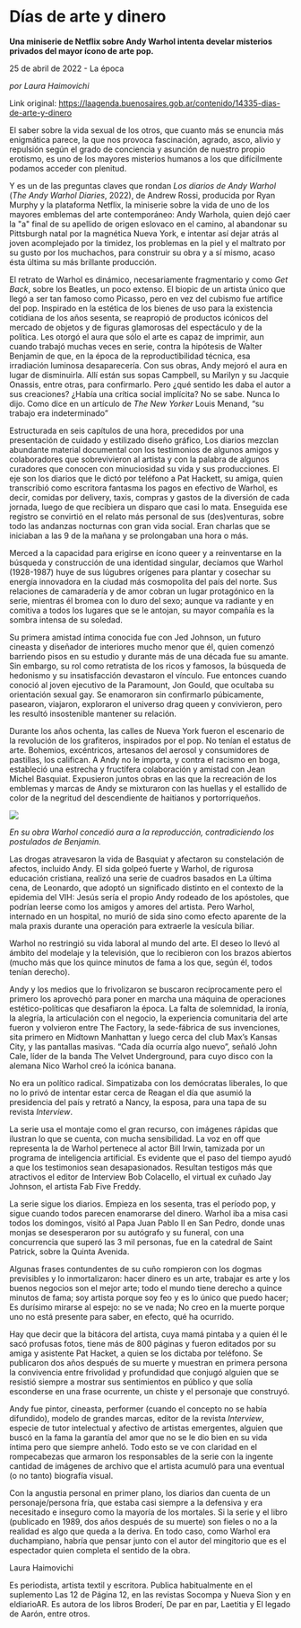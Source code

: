 # Días de arte y dinero

**Una miniserie de Netflix sobre Andy Warhol intenta develar misterios privados del mayor ícono de arte pop.**

25 de abril de 2022 - La época

_por Laura Haimovichi_

Link original: https://laagenda.buenosaires.gob.ar/contenido/14335-dias-de-arte-y-dinero



El saber sobre la vida sexual de los otros, que cuanto más se enuncia más enigmática parece, la que nos provoca fascinación, agrado, asco, alivio y repulsión según el grado de conciencia y asunción de nuestro propio erotismo, es uno de los mayores misterios humanos a los que difícilmente podamos acceder con plenitud.




Y es un de las preguntas claves que rondan *Los diarios de Andy Warhol* (*The Andy Warhol Diaries*, 2022), de Andrew Rossi, producida por Ryan Murphy y la plataforma Netflix, la miniserie sobre la vida de uno de los mayores emblemas del arte contemporáneo: Andy Warhola, quien dejó caer la "a" final de su apellido de origen eslovaco en el camino, al abandonar su Pittsburgh natal por la magnética Nueva York, e intentar así dejar atrás al joven acomplejado por la timidez, los problemas en la piel y el maltrato por su gusto por los muchachos, para construir su obra y a sí mismo, acaso ésta última su más brillante producción.




El retrato de Warhol es dinámico, necesariamente fragmentario y como *Get Back*, sobre los Beatles, un poco extenso. El biopic de un artista único que llegó a ser tan famoso como Picasso, pero en vez del cubismo fue artífice del pop. Inspirado en la estética de los bienes de uso para la existencia cotidiana de los años sesenta, se reapropió de productos icónicos del mercado de objetos y de figuras glamorosas del espectáculo y de la política. Les otorgó el aura que sólo el arte es capaz de imprimir, aun cuando trabajó muchas veces en serie, contra la hipótesis de Walter Benjamin de que, en la época de la reproductibilidad técnica, esa irradiación luminosa desaparecería. Con sus obras, Andy mejoró el aura en lugar de disminuirla. Allí están sus sopas Campbell, su Marilyn y su Jacquie Onassis, entre otras, para confirmarlo. Pero ¿qué sentido les daba el autor a sus creaciones? ¿Había una crítica social implícita? No se sabe. Nunca lo dijo. Como dice en un artículo de *The New Yorker* Louis Menand, “su trabajo era indeterminado”




Estructurada en seis capítulos de una hora, precedidos por una presentación de cuidado y estilizado diseño gráfico, Los diarios mezclan abundante material documental con los testimonios de algunos amigos y colaboradores que sobrevivieron al artista y con la palabra de algunos curadores que conocen con minuciosidad su vida y sus producciones. El eje son los diarios que le dictó por teléfono a Pat Hackett, su amiga, quien transcribió como escritora fantasma los pagos en efectivo de Warhol, es decir, comidas por delivery, taxis, compras y gastos de la diversión de cada jornada, luego de que recibiera un disparo que casi lo mata. Enseguida ese registro se convirtió en el relato más personal de sus (des)venturas, sobre todo las andanzas nocturnas con gran vida social. Eran charlas que se iniciaban a las 9 de la mañana y se prolongaban una hora o más.




Merced a la capacidad para erigirse en ícono queer y a reinventarse en la búsqueda y construcción de una identidad singular, decíamos que Warhol (1928-1987) huye de sus lúgubres orígenes para plantar y cosechar su energía innovadora en la ciudad más cosmopolita del país del norte. Sus relaciones de camaradería y de amor cobran un lugar protagónico en la serie, mientras él bromea con lo duro del sexo; aunque va radiante y en comitiva a todos los lugares que se le antojan, su mayor compañía es la sombra intensa de su soledad.




Su primera amistad íntima conocida fue con Jed Johnson, un futuro cineasta y diseñador de interiores mucho menor que él, quien comenzó barriendo pisos en su estudio y durante más de una década fue su amante. Sin embargo, su rol como retratista de los ricos y famosos, la búsqueda de hedonismo y su insatisfacción devastaron el vínculo. Fue entonces cuando conoció al joven ejecutivo de la Paramount, Jon Gould, que ocultaba su orientación sexual gay. Se enamoraron sin confirmarlo púbicamente, pasearon, viajaron, exploraron el universo drag queen y convivieron, pero les resultó insostenible mantener su relación.




Durante los años ochenta, las calles de Nueva York fueron el escenario de la revolución de los grafiteros, inspirados por el pop. No tenían el estatus de arte. Bohemios, excéntricos, artesanos del aerosol y consumidores de pastillas, los califican. A Andy no le importa, y contra el racismo en boga, estableció una estrecha y fructífera colaboración y amistad con Jean Michel Basquiat. Expusieron juntos obras en las que la recreación de los emblemas y marcas de Andy se mixturaron con las huellas y el estallido de color de la negritud del descendiente de haitianos y portorriqueños.




![](https://cdn.feater.me/files/images/213273/2e3c289a-9d4d-426f-8a63-6172feb7aa1f.jpg)




*En su obra Warhol concedió aura a la reproducción, contradiciendo los postulados de Benjamin.*




Las drogas atravesaron la vida de Basquiat y afectaron su constelación de afectos, incluido Andy. El sida golpeó fuerte y Warhol, de rigurosa educación cristiana, realizó una serie de cuadros basados en La última cena, de Leonardo, que adoptó un significado distinto en el contexto de la epidemia del VIH: Jesús sería el propio Andy rodeado de los apóstoles, que podrían leerse como los amigos y amores del artista. Pero Warhol, internado en un hospital, no murió de sida sino como efecto aparente de la mala praxis durante una operación para extraerle la vesícula biliar.




Warhol no restringió su vida laboral al mundo del arte. El deseo lo llevó al ámbito del modelaje y la televisión, que lo recibieron con los brazos abiertos (mucho más que los quince minutos de fama a los que, según él, todos tenían derecho).




Andy y los medios que lo frivolizaron se buscaron recíprocamente pero el primero los aprovechó para poner en marcha una máquina de operaciones estético-políticas que desafiaron la época. La falta de solemnidad, la ironía, la alegría, la articulación con el negocio, la experiencia comunitaria del arte fueron y volvieron entre The Factory, la sede-fábrica de sus invenciones, sita primero en Midtown Manhattan y luego cerca del club Max’s Kansas City, y las pantallas masivas. “Cada día ocurría algo nuevo”, señaló John Cale, líder de la banda The Velvet Underground, para cuyo disco con la alemana Nico Warhol creó la icónica banana.




No era un político radical. Simpatizaba con los demócratas liberales, lo que no lo privó de intentar estar cerca de Reagan el día que asumió la presidencia del país y retrató a Nancy, la esposa, para una tapa de su revista *Interview*.




La serie usa el montaje como el gran recurso, con imágenes rápidas que ilustran lo que se cuenta, con mucha sensibilidad. La voz en off que representa la de Warhol pertenece al actor Bill Irwin, tamizada por un programa de inteligencia artificial. Es evidente que el paso del tiempo ayudó a que los testimonios sean desapasionados. Resultan testigos más que atractivos el editor de Interview Bob Colacello, el virtual ex cuñado Jay Johnson, el artista Fab Five Freddy.




La serie sigue los diarios. Empieza en los sesenta, tras el período pop, y sigue cuando todos parecen enamorarse del dinero. Warhol iba a misa casi todos los domingos, visitó al Papa Juan Pablo II en San Pedro, donde unas monjas se desesperaron por su autógrafo y su funeral, con una concurrencia que superó las 3 mil personas, fue en la catedral de Saint Patrick, sobre la Quinta Avenida.




Algunas frases contundentes de su cuño rompieron con los dogmas previsibles y lo inmortalizaron: hacer dinero es un arte, trabajar es arte y los buenos negocios son el mejor arte; todo el mundo tiene derecho a quince minutos de fama; soy artista porque soy feo y es lo único que puedo hacer; Es durísimo mirarse al espejo: no se ve nada; No creo en la muerte porque uno no está presente para saber, en efecto, qué ha ocurrido.




Hay que decir que la bitácora del artista, cuya mamá pintaba y a quien él le sacó profusas fotos, tiene más de 800 páginas y fueron editados por su amiga y asistente Pat Hacket, a quien se los dictaba por teléfono. Se publicaron dos años después de su muerte y muestran en primera persona la convivencia entre frivolidad y profundidad que conjugó alguien que se resistió siempre a mostrar sus sentimientos en público y que solía esconderse en una frase ocurrente, un chiste y el personaje que construyó.




Andy fue pintor, cineasta, performer (cuando el concepto no se había difundido), modelo de grandes marcas, editor de la revista *Interview*, especie de tutor intelectual y afectivo de artistas emergentes, alguien que buscó en la fama la garantía del amor que no se le dio bien en su vida íntima pero que siempre anheló. Todo esto se ve con claridad en el rompecabezas que armaron los responsables de la serie con la ingente cantidad de imágenes de archivo que el artista acumuló para una eventual (o no tanto) biografía visual.




Con la angustia personal en primer plano, los diarios dan cuenta de un personaje/persona fría, que estaba casi siempre a la defensiva y era necesitado e inseguro como la mayoría de los mortales. Si la serie y el libro (publicado en 1989, dos años después de su muerte) son fieles o no a la realidad es algo que queda a la deriva. En todo caso, como Warhol era duchampiano, habría que pensar junto con el autor del mingitorio que es el espectador quien completa el sentido de la obra.




Laura Haimovichi




Es periodista, artista textil y escritora. Publica habitualmente en el suplemento Las 12 de Página 12, en las revistas Socompa y Nueva Sion y en eldiarioAR. Es autora de los libros Broderí, De par en par, Laetitia y El legado de Aarón, entre otros.



